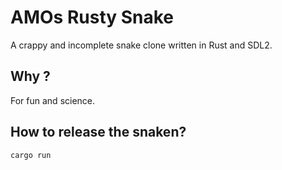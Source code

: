 # AMOs Rusty Snake

A crappy and incomplete snake clone written in Rust and SDL2.

## Why ?

For fun and science.

## How to release the snaken?

```cargo run```
